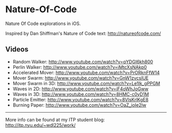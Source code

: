 Nature-Of-Code
==============

Nature Of Code explorations in iOS.

Inspired by Dan Shiffman's Nature of Code text:
http://natureofcode.com/

Videos
---
* Random Walker: http://www.youtube.com/watch?v=qYDGI6kh800
* Perlin Walker: http://www.youtube.com/watch?v=iMtcXsNAkp0
* Accelerated Mover: http://www.youtube.com/watch?v=PrORknFfW14
* Mover Swarm: http://www.youtube.com/watch?v=GnW1zvcsIUE
* Mover Swarm in 3D: http://www.youtube.com/watch?v=Le1Ik_gPPGM
* Waves in 2D: http://www.youtube.com/watch?v=iF4oWhJoGww
* Waves in 3D: http://www.youtube.com/watch?v=8HMC-c0yD1M
* Particle Emitter: http://www.youtube.com/watch?v=8VlsKrlKgE8
* Burning Paper: http://www.youtube.com/watch?v=OaZ_ioIe2lw

---

More info can be found at my ITP student blog:
http://itp.nyu.edu/~wdl225/work/
